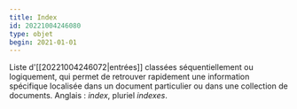```yaml
---
title: Index
id: 20221004246080
type: objet
begin: 2021-01-01
---
```


Liste d'[[20221004246072|entrées]] classées séquentiellement ou logiquement, qui permet de retrouver rapidement une information spécifique localisée dans un document particulier ou dans une collection de documents. Anglais : *index*, pluriel *indexes*.